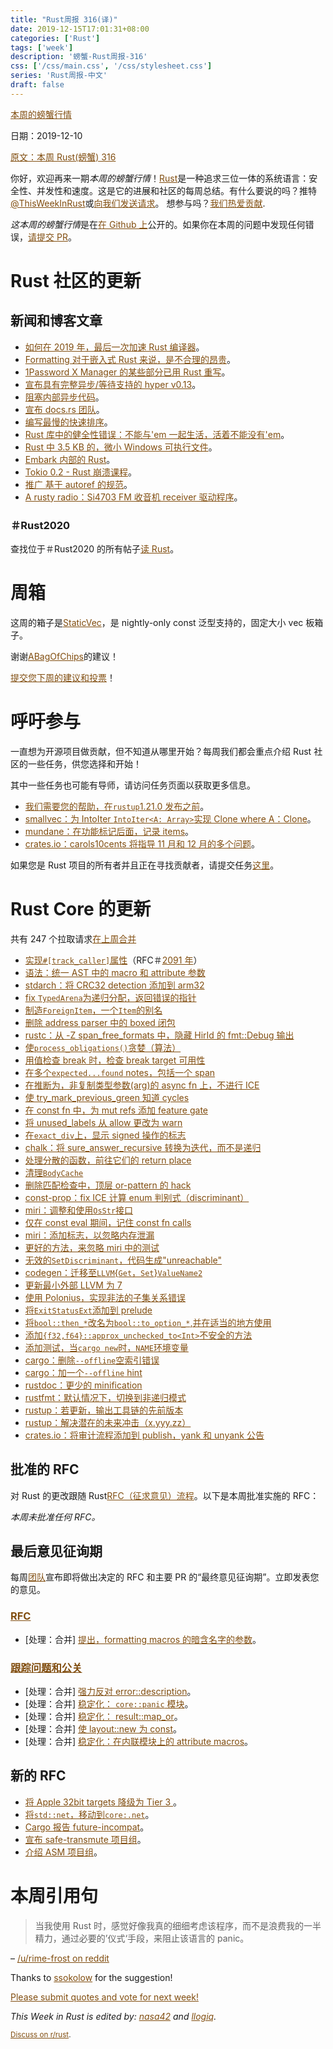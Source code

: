 ```yaml
---
title: "Rust周报 316(译)"
date: 2019-12-15T17:01:31+08:00
categories: ['Rust']
tags: ['week']
description: '螃蟹-Rust周报-316'
css: ['/css/main.css', '/css/stylesheet.css']
series: 'Rust周报-中文'
draft: false
---
```


<style>
a { color: #804d0f;}
</style>

[本周的螃蟹行情](https://this-week-in-rust.org/)

日期：2019-12-10

[原文：本周 Rust(螃蟹) 316](https://this-week-in-rust.org/blog/2019/12/10/this-week-in-rust-316/)

你好，欢迎再来一期*本周的螃蟹行情*！[Rust](http://rust-lang.org)是一种追求三位一体的系统语言：安全性、并发性和速度。这是它的进展和社区的每周总结。有什么要说的吗？推特[@ThisWeekInRust](https://twitter.com/ThisWeekInRust)或[向我们发送请求](https://github.com/cmr/this-week-in-rust)。 想参与吗？[我们热爱贡献](https://github.com/rust-lang/rust/blob/master/CONTRIBUTING.md).

*这本周的螃蟹行情*是在[在 Github 上](https://github.com/cmr/this-week-in-rust)公开的。如果你在本周的问题中发现任何错误，[请提交 PR](https://github.com/cmr/this-week-in-rust/pulls)。

# Rust 社区的更新

## 新闻和博客文章

- [如何在 2019 年，最后一次加速 Rust 编译器](https://blog.mozilla.org/nnethercote/2019/12/11/how-to-speed-up-the-rust-compiler-one-last-time-in-2019/)。
- [Formatting 对于嵌入式 Rust 来说，是不合理的昂贵](https://jamesmunns.com/blog/fmt-unreasonably-expensive/)。
- [1Password X Manager 的某些部分已用 Rust 重写](https://blog.1password.com/1passwordx-december-2019-release/)。
- [宣布具有完整异步/等待支持的 hyper v0.13](https://seanmonstar.com/post/189594157852/hyper-v013)。
- [阻塞内部异步代码](https://stjepang.github.io/2019/12/04/blocking-inside-async-code.html)。
- [宣布 docs.rs 团队](https://blog.rust-lang.org/inside-rust/2019/12/09/announcing-the-docsrs-team.html)。
- [编写最慢的快速排序](https://chasewilson.dev/blog/slowest-quicksort/)。
- [Rust 库中的健全性错误：不能与'em 一起生活，活着不能没有'em](https://docs.rs/dtolnay/0.0.7/dtolnay/macro._03__soundness_bugs.html)。
- [Rust 中 3.5 KB 的，微小 Windows 可执行文件](https://www.codeslow.com/2019/12/tiny-windows-executable-in-rust.html)。
- [Embark 内部的 Rust](https://medium.com/embarkstudios/inside-rust-at-embark-b82c06d1d9f4)。
- [Tokio 0.2 - Rust 崩溃课程](https://www.snoyman.com/blog/2019/12/rust-crash-course-09-tokio-0-2)。
- [推广 基于 autoref 的规范](https://lukaskalbertodt.github.io/2019/12/05/generalized-autoref-based-specialization.html)。
- [A rusty radio：Si4703 FM 收音机 receiver 驱动程序](https://blog.eldruin.com/si4703-fm-radio-receiver-driver-in-rust/)。

### ＃Rust2020

查找位于＃Rust2020 的所有帖子[读 Rust](https://readrust.net/rust-2020/)。

# 周箱

这周的箱子是[StaticVec](https://github.com/slightlyoutofphase/staticvec)，是 nightly-only const 泛型支持的，固定大小 vec 板箱子。

谢谢[ABagOfChips](https://users.rust-lang.org/t/crate-of-the-week/2704/682)的建议！

[提交您下周的建议和投票][submit_crate]！

[submit_crate]: https://users.rust-lang.org/t/crate-of-the-week/2704

# 呼吁参与

一直想为开源项目做贡献，但不知道从哪里开始？每周我们都会重点介绍 Rust 社区的一些任务，供您选择和开始！

其中一些任务也可能有导师，请访问任务页面以获取更多信息。

- [我们需要您的帮助，在`rustup`1.21.0 发布之前](https://www.reddit.com/r/rust/comments/e7rer9/we_need_your_help_before_rustup_1210_can_be/)。
- [smallvec：为 IntoIter `IntoIter<A: Array>`实现 Clone where A：Clone](https://github.com/servo/rust-smallvec/issues/178)。
- [mundane：在功能标记后面，记录 items](https://github.com/google/mundane/issues/22)。
- [crates.io：carols10cents 将指导 11 月和 12 月的多个问题](https://github.com/rust-lang/crates.io/issues?q=is%3Aissue+is%3Aopen+sort%3Aupdated-desc+label%3AE-mentor)。

如果您是 Rust 项目的所有者并且正在寻找贡献者，请提交任务[这里][guidelines]。

[guidelines]: https://users.rust-lang.org/t/twir-call-for-participation/4821

# Rust Core 的更新

共有 247 个拉取请求[在上周合并][merged]

[merged]: https://github.com/search?q=is%3Apr+org%3Arust-lang+is%3Amerged+merged%3A2019-12-02..2019-12-09

- [实现`#[track_caller]`属性](https://github.com/rust-lang/rust/pull/65881)（RFC＃[2091 年](https://rust-lang.github.io/rfcs/2091-inline-semantic.html)）
- [语法：统一 AST 中的 macro 和 attribute 参数](https://github.com/rust-lang/rust/pull/66935)
- [stdarch：将 CRC32 detection 添加到 arm32](https://github.com/rust-lang/stdarch/pull/830)
- [fix `TypedArena`为递归分配，返回错误的指针](https://github.com/rust-lang/rust/pull/67003)
- [制造`ForeignItem`，一个`Item`的别名](https://github.com/rust-lang/rust/pull/67114)
- [删除 address parser 中的 boxed 闭包](https://github.com/rust-lang/rust/pull/67085)
- [rustc：从 -Z span_free_formats 中，隐藏 HirId 的 fmt::Debug 输出](https://github.com/rust-lang/rust/pull/66850)
- [使`process_obligations()`贪婪（算法）](https://github.com/rust-lang/rust/pull/66408)
- [用值检查 break 时，检查 break target 可用性](https://github.com/rust-lang/rust/pull/66863)
- [在多个`expected...found` notes，包括一个 span ](https://github.com/rust-lang/rust/pull/67011)
- [在推断为，非复制类型参数(arg)的 async fn 上，不进行 ICE](https://github.com/rust-lang/rust/pull/67004)
- [使 try_mark_previous_green 知道 cycles](https://github.com/rust-lang/rust/pull/66846)
- [在 const fn 中，为 mut refs 添加 feature gate](https://github.com/rust-lang/rust/pull/66606)
- [将 unused_labels 从 allow 更改为 warn](https://github.com/rust-lang/rust/pull/66325)
- [在`exact_div`上，显示 signed 操作的标志](https://github.com/rust-lang/rust/pull/66148)
- [chalk：将 sure_answer_recursive 转换为迭代，而不是递归](https://github.com/rust-lang/chalk/pull/281)
- [处理分散的函数，前往它们的 return place](https://github.com/rust-lang/rust/pull/66827)
- [清理`BodyCache`](https://github.com/rust-lang/rust/pull/66991)
- [删除匹配检查中，顶层 or-pattern 的 hack](https://github.com/rust-lang/rust/pull/66967)
- [const-prop：fix ICE 计算 enum 判别式（discriminant）](https://github.com/rust-lang/rust/pull/66960)
- [miri：调整和使用`OsStr`接口](https://github.com/rust-lang/miri/pull/1099)
- [仅在 const eval 期间，记住 const fn calls](https://github.com/rust-lang/rust/pull/66866)
- [miri：添加标志，以忽略内存泄漏](https://github.com/rust-lang/miri/pull/1106)
- [更好的方法，来忽略 miri 中的测试](https://github.com/rust-lang/miri/pull/1105)
- [无效的`SetDiscriminant`，代码生成"unreachable"](https://github.com/rust-lang/rust/pull/67054)
- [codegen：迁移至`LLVM`{`Get`，`Set`}`ValueName2`](https://github.com/rust-lang/rust/pull/67033)
- [更新最小外部 LLVM 为 7](https://github.com/rust-lang/rust/pull/66973)
- [使用 Polonius，实现非法的子集关系错误](https://github.com/rust-lang/rust/pull/67016)
- [将`ExitStatusExt`添加到 prelude](https://github.com/rust-lang/rust/pull/67041)
- [将`bool::then_*`改名为`bool::to_option_*`,并在适当的地方使用](https://github.com/rust-lang/rust/pull/65195)
- [添加`{f32,f64}::approx_unchecked_to<Int>`不安全的方法](https://github.com/rust-lang/rust/pull/66841)
- [添加测试，当`cargo new`时，`NAME`环境变量](https://github.com/rust-lang/cargo/pull/7667)
- [cargo：删除`--offline`空索引错误](https://github.com/rust-lang/cargo/pull/7655)
- [cargo：加一个`--offline` hint](https://github.com/rust-lang/cargo/pull/7654)
- [rustdoc：更少的 minification](https://github.com/rust-lang/rust/pull/66828)
- [rustfmt：默认情况下，切换到非递归模式](https://github.com/rust-lang/rustfmt/pull/3938)
- [rustup：若更新，输出工具链的先前版本](https://github.com/rust-lang/rustup/pull/2143)
- [rustup：解决潜在的未来冲击（x.yyy.zz）](https://github.com/rust-lang/rustup/pull/2132)
- [crates.io：将审计流程添加到 publish，yank 和 unyank 公告](https://github.com/rust-lang/crates.io/pull/1700)

## 批准的 RFC

对 Rust 的更改跟随 Rust[RFC（征求意见）流程](https://github.com/rust-lang/rfcs#rust-rfcs)。以下是本周批准实施的 RFC：

_本周未批准任何 RFC。_

## 最后意见征询期

每周[团队](https://www.rust-lang.org/team.html)宣布即将做出决定的 RFC 和主要 PR 的“最终意见征询期”。立即发表您的意见。

### [RFC](https://github.com/rust-lang/rfcs/labels/final-comment-period)

- \[处理：合并] [提出，formatting macros 的暗含名字的参数](https://github.com/rust-lang/rfcs/pull/2795)。

### [跟踪问题和公关](https://github.com/rust-lang/rust/labels/final-comment-period)

- \[处理：合并] [强力反对 error::description](https://github.com/rust-lang/rust/pull/66919)。
- \[处理：合并] [稳定化： `core::panic` 模块](https://github.com/rust-lang/rust/pull/66771)。
- \[处理：合并] [稳定化： result::map_or](https://github.com/rust-lang/rust/pull/66570)。
- \[处理：合并] [使 layout::new 为 const](https://github.com/rust-lang/rust/pull/66254)。
- \[处理：合并] [稳定化：在内联模块上的 attribute macros](https://github.com/rust-lang/rust/pull/64273)。

## 新的 RFC

- [将 Apple 32bit targets 降级为 Tier 3 ](https://github.com/rust-lang/rfcs/pull/2837)。
- [将`std::net`，移动到`core:.net`](https://github.com/rust-lang/rfcs/pull/2832)。
- [Cargo 报告 future-incompat](https://github.com/rust-lang/rfcs/pull/2834)。
- [宣布 safe-transmute 项目组](https://github.com/rust-lang/rfcs/pull/2835)。
- [介绍 ASM 项目组](https://github.com/rust-lang/rfcs/pull/2836)。

# 本周引用句

> 当我使用 Rust 时，感觉好像我真的细细考虑该程序，而不是浪费我的一半精力，通过必要的’仪式‘手段，来阻止该语言的 panic。

– [/u/rime-frost on reddit](https://www.reddit.com/r/rust/comments/e8tms0/rust_is_fun/faei257/)

Thanks to [ssokolow](https://users.rust-lang.org/t/twir-quote-of-the-week/328/755) for the suggestion!

[Please submit quotes and vote for next week!](https://users.rust-lang.org/t/twir-quote-of-the-week/328)

_This Week in Rust is edited by: [nasa42](https://github.com/nasa42) and [llogiq](https://github.com/llogiq)._

<small>[Discuss on r/rust](https://www.reddit.com/r/rust/comments/e9t7cl/this_week_in_rust_316/).</small>
